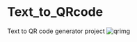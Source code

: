 # Text_to_QRcode
Text to QR code generator project 
 ![qrimg](https://github.com/Madushan996/Text_to_QRcode/assets/92347012/0a8b7cc4-baf5-4ab0-bb40-d2e5bbf38ca2)
